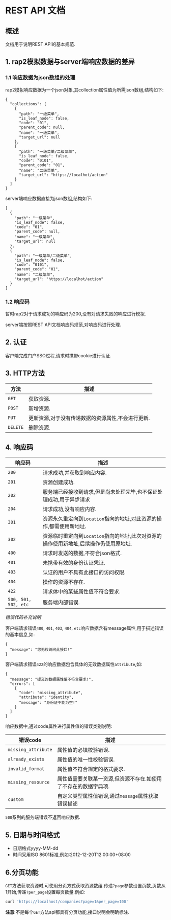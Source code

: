 # REST API 文档
## 概述

文档用于说明REST API的基本规范.

## 1. __rap2模拟数据与server端响应数据的差异__

### 1.1 响应数据为json数组的处理

rap2模拟响应数据为一个json对象,其collection属性值为所需json数组,结构如下:

    {
      "collections": [
        {
          "path": "一级菜单",
          "is_leaf_node": false,
          "code": "01",
          "parent_code": null,
          "name": "一级菜单",
          "target_url": null
        },
        {
          "path": "一级菜单/二级菜单",
          "is_leaf_node": false,
          "code": "0101",
          "parent_code": "01",
          "name": "二级菜单",
          "target_url": "https://localhot/action"
        }
      ]
    }

server端响应数据直接为json数组,结构如下:

    [
      {
        "path": "一级菜单",
        "is_leaf_node": false,
        "code": "01",
        "parent_code": null,
        "name": "一级菜单",
        "target_url": null
      },
      {
        "path": "一级菜单/二级菜单",
        "is_leaf_node": false,
        "code": "0101",
        "parent_code": "01",
        "name": "二级菜单",
        "target_url": "https://localhot/action"
      }
    ]

### 1.2 响应码

暂时rap2对于请求成功的响应码为200,没有对请求失败的响应进行模拟.

server端按照REST API文档响应码规范,对响应码进行处理.

## 2. 认证

客户端完成门户SSO过程,请求时携带cookie进行认证.

## 3. HTTP方法

|方法|描述|
|---|---|
|`GET`|获取资源.|
|`POST`|新增资源.|
|`PUT`|更新资源,对于没有传递数据的资源属性,不会进行更新.|
|`DELETE`|删除资源.|

## 4. 响应码

|响应码|描述|
|---|---|
|`200`|请求成功,并获取到响应内容.|
|`201`|资源创建成功.|
|`202`|服务端已经接收到请求,但是尚未处理完毕,也不保证处理成功,用于异步请求|
|`204`|请求成功,没有响应内容.|
|`301`|资源永久重定向到`Location`指向的地址,对此资源的操作,都需使用新地址.|
|`302`|资源临时重定向到`Location`指向的地址,此次对资源的操作使用新地址,后续操作仍使用原地址.|
|`400`|请求时发送的数据,不符合json格式.|
|`401`|未携带有效的身份认证凭证.|
|`403`|认证的用户不具有此接口的访问权限.|
|`404`|操作的资源不存在.|
|`422`|请求体中的某些属性值不符合要求.|
|`500, 501, 502, etc`|服务端内部错误.|

*错误代码补充说明*

客户端请求错误`400`, `401`, `403`, `404`, `etc`响应数据含有message属性,用于描述错误的基本信息,如:

    {
      "message": "您无权访问此接口!"
    }

客户端请求错误`422`的响应数据包含具体的无效数据属性`attribute`,如:

    {
      "message": "提交的数据属性值不符合要求!",
      "errors": [
        {
          "code": "missing_attribute",
          "attribute": "identity",
          "message": "身份证不能为空!"
        }
      ]
    }

响应数据中,通过code属性进行属性值的错误类别说明:

|错误code|描述|
|-------|----|
|`missing_attribute`|属性值的必填校验错误.|
|`already_exists`|属性值的唯一性校验错误.|
|`invalid_format`|属性值不符合规定的格式要求.|
|`missing_resource`|属性值需要关联某一资源,但资源不存在.如使用了不存在的数据字典项.|
|`custom`|自定义类型属性值错误,通过`message`属性获取错误描述|

`500`系列的服务端错误不返回响应数据.

## 5. 日期与时间格式

+ 日期格式yyyy-MM-dd
+ 时间采用ISO 8601标准,例如:2012-12-20T12:00:00+08:00

## 6.分页功能

`GET`方法获取资源时,可使用分页方式获取资源数组.传递`?page`参数设置页数,页数从1开始,传递`?per_page`设置每页数量.例如:
```bash
curl 'https://localhost/companies?page=1&per_page=100'
```

**注意**:不是每个`GET`方法api都具有分页功能,接口说明会明确标注.

















